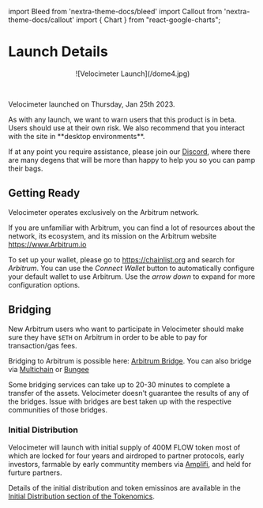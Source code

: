 import Bleed from 'nextra-theme-docs/bleed'
import Callout from 'nextra-theme-docs/callout'
import { Chart } from "react-google-charts";

# Launch Details

<Bleed>
<div align="center">
  ![Velocimeter Launch](/dome4.jpg)
  </div>
</Bleed>

&nbsp;



Velocimeter launched on Thursday, Jan 25th 2023.

<Callout type="warning" emoji="⚠️">
  As with any launch, we want to warn users that this product is in beta. Users should use at their own risk. We also recommend that you interact with the site in **desktop environments**.
  
  If at any point you require assistance, please join our
  [Discord](https://discord.gg/qpue2s6VfJ), where there are many degens that will be more than happy to help you so you can pamp their bags.
</Callout>

## Getting Ready

Velocimeter operates exclusively on the Arbitrum network.

If you are unfamiliar with Arbitrum, you can find a lot of resources
about the network, its ecosystem, and its mission on the Arbitrum website
https://www.Arbitrum.io

To set up your wallet, please go to https://chainlist.org and search for
_Arbitrum_. You can use the _Connect Wallet_ button to automatically configure
your default wallet to use Arbitrum. Use the _arrow down_ to expand for more
configuration options.



## Bridging

New Arbitrum users who want to participate in Velocimeter should make sure they
have `$ETH` on Arbitrum in order to be able to pay for transaction/gas fees.

Bridging to Arbitrum is possible here: [Arbitrum Bridge](https://app.Arbitrum.io/bridge). 
You can also bridge via [Multichain](https://app.multichain.org/#/router) or [Bungee](https://www.bungee.exchange/)

<Callout emoji="⚠️">
  Some bridging services can take up to 20-30 minutes to complete a transfer of
  the assets. Velocimeter doesn't guarantee the results of any of the bridges. Issue with bridges 
  are best taken up with the respective communities of those bridges.
</Callout>

### Initial Distribution

Velocimeter will launch with initial supply of 400M FLOW token most of which are locked for four years and airdroped to partner protocols, early investors, farmable by early communtity members via [Amplifi](https://app.amplifi.gg/), and held for furture partners.  

Details of the initial distribution and token emissinos are available in the
[Initial Distribution section of the Tokenomics](/tokenomics#initial-distribution).
